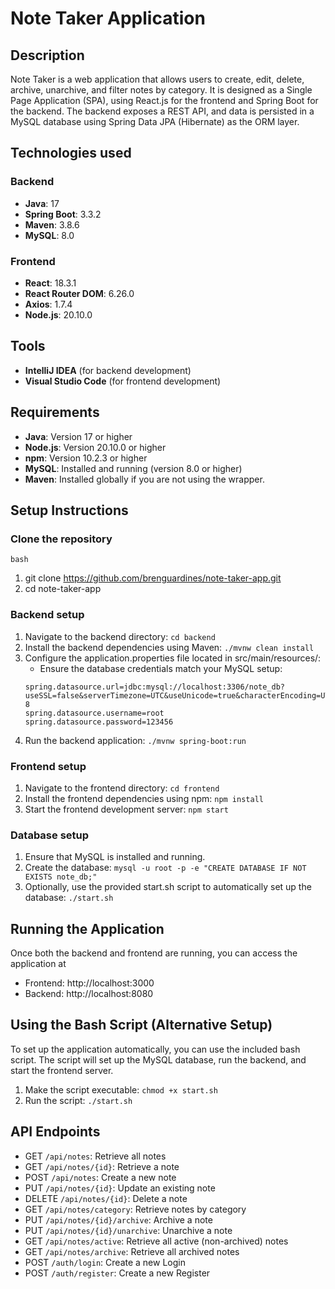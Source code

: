 # Note Taker Application

## Description
Note Taker is a web application that allows users to create, edit, delete, archive, unarchive, and filter notes by category. It is designed as a Single Page Application (SPA), using React.js for the frontend and Spring Boot for the backend. The backend exposes a REST API, and data is persisted in a MySQL database using Spring Data JPA (Hibernate) as the ORM layer.

## Technologies used
### Backend
- **Java**: 17
- **Spring Boot**: 3.3.2
- **Maven**: 3.8.6
- **MySQL**: 8.0

### Frontend
- **React**: 18.3.1
- **React Router DOM**: 6.26.0
- **Axios**: 1.7.4
- **Node.js**: 20.10.0

## Tools
- **IntelliJ IDEA** (for backend development)
- **Visual Studio Code** (for frontend development)

## Requirements
- **Java**: Version 17 or higher
- **Node.js**: Version 20.10.0 or higher
- **npm**: Version 10.2.3 or higher
- **MySQL**: Installed and running (version 8.0 or higher)
- **Maven**: Installed globally if you are not using the wrapper.
  
## Setup Instructions
### Clone the repository
```bash ```
1. git clone https://github.com/brenguardines/note-taker-app.git
2. cd note-taker-app
   
### Backend setup
1. Navigate to the backend directory:
    ```cd backend```
2. Install the backend dependencies using Maven:
    ```./mvnw clean install```
3. Configure the application.properties file located in src/main/resources/:
   - Ensure the database credentials match your MySQL setup:
    ```
    spring.datasource.url=jdbc:mysql://localhost:3306/note_db?useSSL=false&serverTimezone=UTC&useUnicode=true&characterEncoding=UTF-8
    spring.datasource.username=root
    spring.datasource.password=123456
    ```
4. Run the backend application:
    ```./mvnw spring-boot:run```

### Frontend setup
1. Navigate to the frontend directory:
    ```cd frontend```
2. Install the frontend dependencies using npm:
    ```npm install```
3. Start the frontend development server:
    ```npm start```

### Database setup
1. Ensure that MySQL is installed and running.
2. Create the database:
    ```mysql -u root -p -e "CREATE DATABASE IF NOT EXISTS note_db;"```
3. Optionally, use the provided start.sh script to automatically set up the database:
    ```./start.sh```

## Running the Application
Once both the backend and frontend are running, you can access the application at 
- Frontend: http://localhost:3000
- Backend: http://localhost:8080
  
## Using the Bash Script (Alternative Setup)
To set up the application automatically, you can use the included bash script. The script will set up the MySQL database, run the backend, and start the frontend server.
1. Make the script executable:
    ```chmod +x start.sh```
2. Run the script:
    ```./start.sh```

## API Endpoints
- GET `/api/notes`: Retrieve all notes
- GET `/api/notes/{id}`: Retrieve a note
- POST `/api/notes`: Create a new note
- PUT `/api/notes/{id}`: Update an existing note
- DELETE `/api/notes/{id}`: Delete a note
- GET `/api/notes/category`: Retrieve notes by category
- PUT `/api/notes/{id}/archive`: Archive a note
- PUT `/api/notes/{id}/unarchive`: Unarchive a note
- GET `/api/notes/active`: Retrieve all active (non-archived) notes
- GET `/api/notes/archive`: Retrieve all archived notes
- POST `/auth/login`: Create a new Login
- POST `/auth/register`: Create a new Register